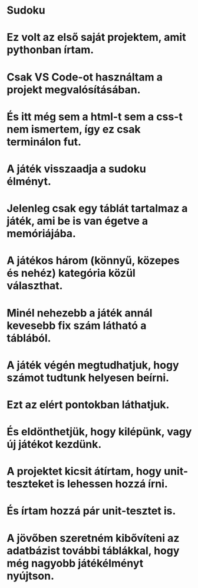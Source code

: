 # Sudoku

# Ez volt az első saját projektem, amit pythonban írtam. 
# Csak VS Code-ot használtam a projekt megvalósításában.
# És itt még sem a html-t sem a css-t nem ismertem, így ez csak terminálon fut.
# A játék visszaadja a sudoku élményt.

# Jelenleg csak egy táblát tartalmaz a játék, ami be is van égetve a memóriájába.
# A játékos három (könnyű, közepes és nehéz) kategória közül választhat.
# Minél nehezebb a játék annál kevesebb fix szám látható a táblából.

# A játék végén megtudhatjuk, hogy számot tudtunk helyesen beírni.
# Ezt az elért pontokban láthatjuk.
# És eldönthetjük, hogy kilépünk, vagy új játékot kezdünk.

# A projektet kicsit átírtam, hogy unit-teszteket is lehessen hozzá írni.
# És írtam hozzá pár unit-tesztet is.

# A jövőben szeretném kibővíteni az adatbázist további táblákkal, hogy még nagyobb játékélményt nyújtson.